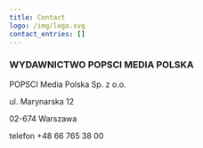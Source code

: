```yaml
---
title: Contact
logo: /img/logo.svg
contact_entries: []
---
```

<!--StartFragment-->

<h3 class="f4 b lh-title mb2">WYDAWNICTWO POPSCI MEDIA POLSKA</h3>

POPSCI Media Polska Sp. z o.o.

ul. Marynarska 12

02-674 Warszawa

telefon +48 66 765 38 00

<!--EndFragment-->


